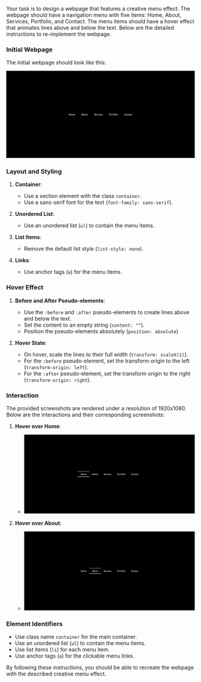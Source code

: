 
Your task is to design a webpage that features a creative menu effect. The webpage should have a navigation menu with five items: Home, About, Services, Portfolio, and Contact. The menu items should have a hover effect that animates lines above and below the text. Below are the detailed instructions to re-implement the webpage.

### Initial Webpage
The initial webpage should look like this:

![initial webpage](./_images/origin.png)

### Layout and Styling
1. **Container**: 
   - Use a section element with the class `container`.
   - Use a sans-serif font for the text (`font-family: sans-serif`).
   
2. **Unordered List**:
   - Use an unordered list (`ul`) to contain the menu items.
   
3. **List Items**:
   - Remove the default list style (`list-style: none`).

4. **Links**:
   - Use anchor tags (`a`) for the menu items.

### Hover Effect
1. **Before and After Pseudo-elements**:
   - Use the `:before` and `:after` pseudo-elements to create lines above and below the text.
   - Set the content to an empty string (`content: ""`).
   - Position the pseudo-elements absolutely (`position: absolute`)
   
2. **Hover State**:
   - On hover, scale the lines to their full width (`transform: scaleX(1)`).
   - For the `:before` pseudo-element, set the transform origin to the left (`transform-origin: left`).
   - For the `:after` pseudo-element, set the transform origin to the right (`transform-origin: right`).

### Interaction
The provided screenshots are rendered under a resolution of 1920x1080. Below are the interactions and their corresponding screenshots:

1. **Hover over Home**:
   - ![hover home](./_images/hover_home.png)

2. **Hover over About**:
   - ![hover about](./_images/hover_about.png)


### Element Identifiers
- Use class name `container` for the main container.
- Use an unordered list (`ul`) to contain the menu items.
- Use list items (`li`) for each menu item.
- Use anchor tags (`a`) for the clickable menu links.

By following these instructions, you should be able to recreate the webpage with the described creative menu effect.
